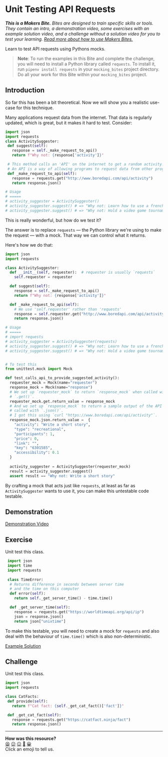 # Unit Testing API Requests

_**This is a Makers Bite.** Bites are designed to train specific skills or
tools. They contain an intro, a demonstration video, some exercises with an
example solution video, and a challenge without a solution video for you to test
your learning. [Read more about how to use Makers
Bites.](https://github.com/makersacademy/course/blob/main/labels/bites.md)_

Learn to test API requests using Pythons mocks. 

> **Note**: To run the examples in this Bite and complete the challenge, you will need to install a Python library called `requests`.
> To install it, run `pipenv install requests` in your `mocking_bites` project directory. Do all your work for this Bite within your `mocking_bites` project.

## Introduction

So far this has been a bit theoretical. Now we will show you a realistic
use-case for this technique.


Many applications request data from the internet. That data is regularly
updated, which is great, but it makes it hard to test. Consider:

```python
import json
import requests
class ActivitySuggester:
 def suggest(self):
   response = self._make_request_to_api()
   return f"Why not: {response['activity']}"

 # This method calls an 'API' on the internet to get a random activity.
 # An API is a way of allowing programs to request data from other programs.
 def _make_request_to_api(self):
   response = requests.get("http://www.boredapi.com/api/activity")
   return response.json()

# Usage
# =====
# activity_suggester = ActivitySuggester()
# activity_suggester.suggest() # => "Why not: Learn how to use a french press"
# activity_suggester.suggest() # => "Why not: Hold a video game tournament with some friends"
```

This is really wonderful, but how do we test it?

The answer is to replace `requests` — the Python library we're using to make the
request — with a mock. That way we can control what it returns.

Here's how we do that:

```python
import json
import requests

class ActivitySuggester:
  def __init__(self, requester):  # requester is usually `requests`
    self.requester = requester

  def suggest(self):
    response = self._make_request_to_api()
    return f"Why not: {response['activity']}"

  def _make_request_to_api(self):
    # We use 'self.requester' rather than 'requests'
    response = self.requester.get("http://www.boredapi.com/api/activity")
    return response.json()

# Usage
# =====
# import requests
# activity_suggester = ActivitySuggester(requests)
# activity_suggester.suggest() # => "Why not: Learn how to use a french press"
# activity_suggester.suggest() # => "Why not: Hold a video game tournament with some friends"


# To test this
from unittest.mock import Mock

def test_calls_api_to_provide_suggested_activity():
  requester_mock = Mock(name="requester")
  response_mock = Mock(name="response")
  # We set up `requester_mock` to return `response_mock` when called with
  # `.get()`.
  requester_mock.get.return_value = response_mock
  # And we set up `response_mock` to return a sample output of the API when
  # called with `.json()`.
  # I got this using `curl "https://www.boredapi.com/api/activity"`.
  response_mock.json.return_value =  {
    "activity": "Write a short story",
    "type": "recreational",
    "participants": 1,
    "price": 0,
    "link": "",
    "key": "6301585",
    "accessibility": 0.1
  }
  
  activity_suggester = ActivitySuggester(requester_mock)
  result = activity_suggester.suggest()
  assert result == "Why not: Write a short story"

```

By crafting a mock that acts just like `requests`, at least as far as `ActivitySuggester` wants to use it, you can make this untestable code testable.

## Demonstration

[Demonstration Video](<!-- OMITTED -->)

## Exercise

Unit test this class.

```python
 import json
 import time
 import requests
 
 class TimeError:
  # Returns difference in seconds between server time
  # and the time on this computer
  def error(self):
    return self._get_server_time() - time.time()

  def _get_server_time(self):
    response = requests.get("https://worldtimeapi.org/api/ip")
    json = response.json()
    return json["unixtime"]
```

To make this testable, you will need to create a mock for `requests` and also
deal with the behaviour of `time.time()` which is also non-deterministic.

[Example Solution](<!-- OMITTED -->)

<!-- OMITTED -->


## Challenge

Unit test this class.

```python
import json
import requests

class CatFacts:
 def provide(self):
   return f"Cat fact: {self._get_cat_fact()['fact']}"

 def _get_cat_fact(self):
   response = requests.get("https://catfact.ninja/fact")
   return response.json()
```


<!-- BEGIN GENERATED SECTION DO NOT EDIT -->

---

**How was this resource?**  
[😫](https://airtable.com/shrUJ3t7KLMqVRFKR?prefill_Repository=makersacademy%2Fgolden-square-in-python&prefill_File=mocking_bites%2F04_unit_testing_api_requests_bite.md&prefill_Sentiment=😫) [😕](https://airtable.com/shrUJ3t7KLMqVRFKR?prefill_Repository=makersacademy%2Fgolden-square-in-python&prefill_File=mocking_bites%2F04_unit_testing_api_requests_bite.md&prefill_Sentiment=😕) [😐](https://airtable.com/shrUJ3t7KLMqVRFKR?prefill_Repository=makersacademy%2Fgolden-square-in-python&prefill_File=mocking_bites%2F04_unit_testing_api_requests_bite.md&prefill_Sentiment=😐) [🙂](https://airtable.com/shrUJ3t7KLMqVRFKR?prefill_Repository=makersacademy%2Fgolden-square-in-python&prefill_File=mocking_bites%2F04_unit_testing_api_requests_bite.md&prefill_Sentiment=🙂) [😀](https://airtable.com/shrUJ3t7KLMqVRFKR?prefill_Repository=makersacademy%2Fgolden-square-in-python&prefill_File=mocking_bites%2F04_unit_testing_api_requests_bite.md&prefill_Sentiment=😀)  
Click an emoji to tell us.

<!-- END GENERATED SECTION DO NOT EDIT -->

